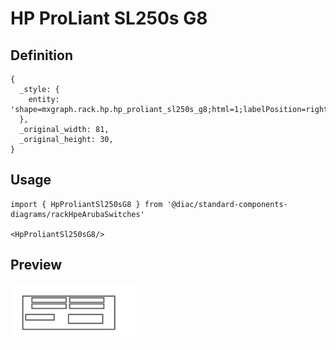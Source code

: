 # HP ProLiant SL250s G8

## Definition

```
{
  _style: { 
    entity: 'shape=mxgraph.rack.hp.hp_proliant_sl250s_g8;html=1;labelPosition=right;align=left;spacingLeft=15;dashed=0;shadow=0;fillColor=#ffffff;',
  },
  _original_width: 81,
  _original_height: 30,
}
```

## Usage

```
import { HpProliantSl250sG8 } from '@diac/standard-components-diagrams/rackHpeArubaSwitches'

<HpProliantSl250sG8/>
```

## Preview

<img src="./hp-proliant-sl250s-g8.png" width="200"/>
